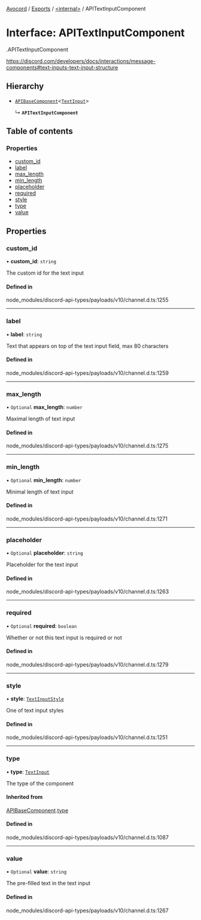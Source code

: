 [Avocord](../README.md) / [Exports](../modules.md) / [<internal\>](../modules/internal_.md) / APITextInputComponent

# Interface: APITextInputComponent

[<internal>](../modules/internal_.md).APITextInputComponent

https://discord.com/developers/docs/interactions/message-components#text-inputs-text-input-structure

## Hierarchy

- [`APIBaseComponent`](internal_.APIBaseComponent.md)<[`TextInput`](../enums/internal_.ComponentType.md#textinput)\>

  ↳ **`APITextInputComponent`**

## Table of contents

### Properties

- [custom\_id](internal_.APITextInputComponent.md#custom_id)
- [label](internal_.APITextInputComponent.md#label)
- [max\_length](internal_.APITextInputComponent.md#max_length)
- [min\_length](internal_.APITextInputComponent.md#min_length)
- [placeholder](internal_.APITextInputComponent.md#placeholder)
- [required](internal_.APITextInputComponent.md#required)
- [style](internal_.APITextInputComponent.md#style)
- [type](internal_.APITextInputComponent.md#type)
- [value](internal_.APITextInputComponent.md#value)

## Properties

### custom\_id

• **custom\_id**: `string`

The custom id for the text input

#### Defined in

node_modules/discord-api-types/payloads/v10/channel.d.ts:1255

___

### label

• **label**: `string`

Text that appears on top of the text input field, max 80 characters

#### Defined in

node_modules/discord-api-types/payloads/v10/channel.d.ts:1259

___

### max\_length

• `Optional` **max\_length**: `number`

Maximal length of text input

#### Defined in

node_modules/discord-api-types/payloads/v10/channel.d.ts:1275

___

### min\_length

• `Optional` **min\_length**: `number`

Minimal length of text input

#### Defined in

node_modules/discord-api-types/payloads/v10/channel.d.ts:1271

___

### placeholder

• `Optional` **placeholder**: `string`

Placeholder for the text input

#### Defined in

node_modules/discord-api-types/payloads/v10/channel.d.ts:1263

___

### required

• `Optional` **required**: `boolean`

Whether or not this text input is required or not

#### Defined in

node_modules/discord-api-types/payloads/v10/channel.d.ts:1279

___

### style

• **style**: [`TextInputStyle`](../enums/internal_.TextInputStyle.md)

One of text input styles

#### Defined in

node_modules/discord-api-types/payloads/v10/channel.d.ts:1251

___

### type

• **type**: [`TextInput`](../enums/internal_.ComponentType.md#textinput)

The type of the component

#### Inherited from

[APIBaseComponent](internal_.APIBaseComponent.md).[type](internal_.APIBaseComponent.md#type)

#### Defined in

node_modules/discord-api-types/payloads/v10/channel.d.ts:1087

___

### value

• `Optional` **value**: `string`

The pre-filled text in the text input

#### Defined in

node_modules/discord-api-types/payloads/v10/channel.d.ts:1267
